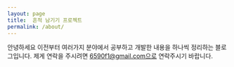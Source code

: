 ```yaml
---
layout: page
title:  흔적 남기기 프로젝트
permalink: /about/
---
```


안녕하세요 이전부터 여러가지 분야에서 공부하고 개발한 내용을 하나씩 정리하는 블로그입니다.
제게 연락을 주시려면 6590f1@gmail.com으로 연락주시기 바랍니다.